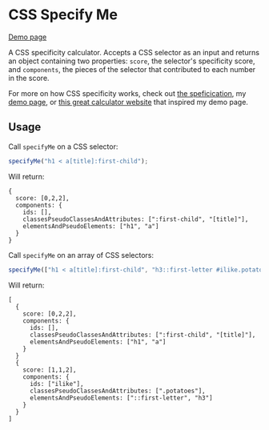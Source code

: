 CSS Specify Me
==============

[Demo page](http://lauren.github.io/CSS-specify-me/)

A CSS specificity calculator. Accepts a CSS selector as an input and returns an object containing two properties: `score`, the selector's specificity score, and `components`, the pieces of the selector that contributed to each number in the score.

For more on how CSS specificity works, check out [the speficication](http://www.w3.org/TR/css3-selectors/#specificity), my [demo page](http://lauren.github.io/CSS-specify-me/), or [this great calculator website](http://specificity.keegan.st/) that inspired my demo page.

Usage
-----

Call `specifyMe` on a CSS selector:

```javascript
specifyMe("h1 < a[title]:first-child");
```

Will return:

```
{
  score: [0,2,2],
  components: {
    ids: [],
    classesPseudoClassesAndAttributes: [":first-child", "[title]"],
    elementsAndPseudoElements: ["h1", "a"]
  }
}
```

Call `specifyMe` on an array of CSS selectors:

```javascript
specifyMe(["h1 < a[title]:first-child", "h3::first-letter #ilike.potatoes"]);
```

Will return:

```
[
  {
    score: [0,2,2],
    components: {
      ids: [],
      classesPseudoClassesAndAttributes: [":first-child", "[title]"],
      elementsAndPseudoElements: ["h1", "a"]
    }
  }
  {
    score: [1,1,2],
    components: {
      ids: ["ilike"],
      classesPseudoClassesAndAttributes: [".potatoes"],
      elementsAndPseudoElements: ["::first-letter", "h3"]
    }
  }
]